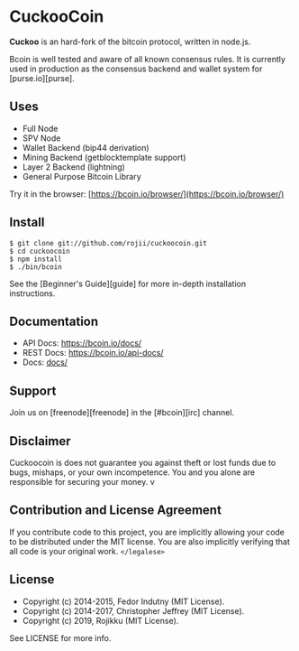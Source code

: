 # CuckooCoin

**Cuckoo** is an hard-fork of the bitcoin protocol, written in
node.js.

Bcoin is well tested and aware of all known consensus rules. It is currently
used in production as the consensus backend and wallet system for
[purse.io][purse].

## Uses

- Full Node
- SPV Node
- Wallet Backend (bip44 derivation)
- Mining Backend (getblocktemplate support)
- Layer 2 Backend (lightning)
- General Purpose Bitcoin Library

Try it in the browser: [https://bcoin.io/browser/](https://bcoin.io/browser/)

## Install

```
$ git clone git://github.com/rojii/cuckoocoin.git
$ cd cuckoocoin
$ npm install
$ ./bin/bcoin
```

See the [Beginner's Guide][guide] for more in-depth installation instructions.

## Documentation

- API Docs: https://bcoin.io/docs/
- REST Docs: https://bcoin.io/api-docs/
- Docs: [docs/](docs/README.md)

## Support

Join us on [freenode][freenode] in the [#bcoin][irc] channel.

## Disclaimer

Cuckoocoin is does not guarantee you against theft or lost funds due to bugs, mishaps,
or your own incompetence. You and you alone are responsible for securing your
money. v

## Contribution and License Agreement

If you contribute code to this project, you are implicitly allowing your code
to be distributed under the MIT license. You are also implicitly verifying that
all code is your original work. `</legalese>`

## License

- Copyright (c) 2014-2015, Fedor Indutny (MIT License).
- Copyright (c) 2014-2017, Christopher Jeffrey (MIT License).
- Copyright (c) 2019,      Rojikku (MIT License).

See LICENSE for more info.


